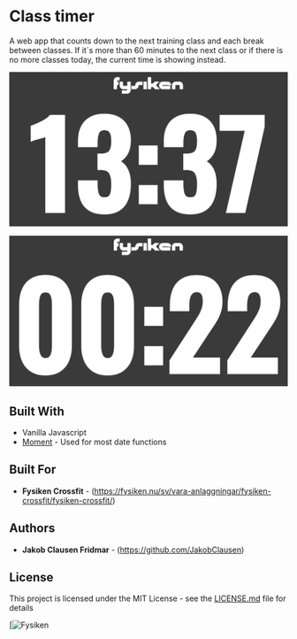 # Class timer

A web app that counts down to the next training class and each break between classes. If it´s more than 60 minutes to the next class or if there is no more classes today, the current time is showing instead. 

<p align="center">
<img src="/public/img/ReadMePic.png" alt="Class timer by Jakob Clausen" width="738">
</p>     
     
<p align="center">         
 <img src="/public/img/ReadMePic2.png" alt="Class timer by Jakob Clausen" width="738">
</p>

## Built With

* Vanilla Javascript 
* [Moment](https://momentjs.com/) - Used for most date functions

## Built For

* **Fysiken Crossfit** - (https://fysiken.nu/sv/vara-anlaggningar/fysiken-crossfit/fysiken-crossfit/)

## Authors

* **Jakob Clausen Fridmar** - (https://github.com/JakobClausen)

## License

This project is licensed under the MIT License - see the [LICENSE.md](LICENSE.md) file for details

[![Fysiken](https://fysiken.nu/sv/vara-anlaggningar/fysiken-crossfit/fysiken-crossfit/)
